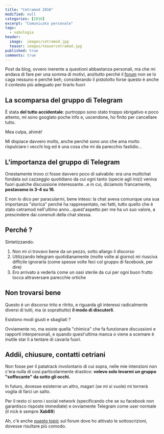 ```yaml
---
title: "Cetramod 2016"
modified: null
categories: [2016]
excerpt: "Comunicato personale"
tags:
  - xabologia
header:  
  image:  images/cetramod.jpg
  teaser: images/teasercetramod.jpg
published: true
comments: true
---
```


Post da blog, ovvero inerente a questioni abbastanza personali, ma che mi andava di fare per una somma di motivi, anzitutto perché il [forum](http://www.arcweb.it/cetramod/) non se lo caga nessuno e perché beh, considerando il pistolotto forse questo è anche il contesto più adeguato per tirarlo fuori

## La scomparsa del gruppo di Telegram

È stata **del tutto accidentale**: purtroppo sono stato troppo sbrigativo e poco attento, mi sono googlato poche info e, uscendone, ho finito per cancellare tutto. 

Mea culpa, ahimè! 

Mi dispiace davvero molto, anche perché sono uno che ama molto rispulciare i vecchi log ed è una cosa che mi da parecchio fastidio...

## L'importanza del gruppo di Telegram

Onestamente trovo ci fosse davvero poco di salvabile: era una multichat fondata sul cazzeggio quotidiano da cui ogni tanto (specie agli inizi) veniva fuori qualche discussione interessante...e in cui, diciamolo francamente, **postavamo in 3-4 su 16**.

E non lo dico per paracularmi, bene inteso: la chat aveva comunque una sua importanza "storica" perché ha rappresentato, nei fatti, tutto quello che è stato cetramod nell'ultimo anno...quest'aspetto per me ha un suo valore, a prescindere dai conenuti della chat stessa.

## Perché ?

Sintetizzando:

1. Non mi ci trovavo bene da un pezzo, sotto allargo il discorso
2. Utilizzando telegram quotidianamente (molte volte al giorno) mi riusciva difficile ignorarla (come spesse volte feci col gruppo di facebook, per dire)
3. Ero arrivato a vederla come un oasi sterile da cui per ogni buon frutto tocca attraversare parecchie ortiche

## Non trovarsi bene

Questo è un discorso trito e ritrito, e riguarda gli interessi radicalmente diversi di tutti, ma (e soprattutto) **il modo di discuterli**.

Esistono modi giusti e sbagliati ?

Ovviamente no, ma esiste quella "chimica" che fa funzionare discussioni e rapporti interpersonali, e quando quest'ultima manca o viene a scemare è inutile star lì a tentare di cavarla fuori.

## Addii, chiusure, contatti cetriani

Non fosse per il patatrack involontario di cui sopra, nelle mie intenzioni non c'era nulla di così particolarmente drastico: **volevo solo levarmi un gruppo "soffocante" da sotto gli occhi.**

In futuro, dovesse esisterne un altro, magari (se mi si vuole) mi tornerà voglia di farci un salto.

Per il resto ci sono i social network (specificando che se su facebook non garantisco risposte immediate) e ovviamente Telegram come user normale (il nick è sempre **Xab89**)

Ah, c'è anche [questo topic](http://www.arcweb.it/cetramod/viewtopic.php?uid=53&f=5&t=48457&start=0) sul forum dove ho attivato le sottoscrizioni, dovesse risultare più comodo.
